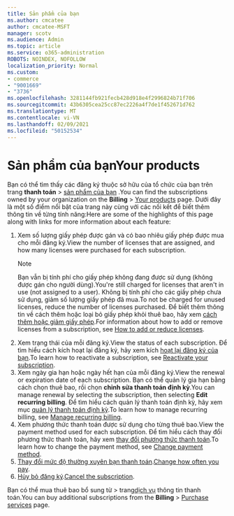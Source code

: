 ```yaml
---
title: Sản phẩm của bạn
ms.author: cmcatee
author: cmcatee-MSFT
manager: scotv
ms.audience: Admin
ms.topic: article
ms.service: o365-administration
ROBOTS: NOINDEX, NOFOLLOW
localization_priority: Normal
ms.custom:
- commerce
- "9001669"
- "3736"
ms.openlocfilehash: 3281144fb921fecb428d918e4f2996824b71f706
ms.sourcegitcommit: 43b6305cea25cc87ec2226a4f7de1f452671d762
ms.translationtype: MT
ms.contentlocale: vi-VN
ms.lasthandoff: 02/09/2021
ms.locfileid: "50152534"
---
```

# <a name="your-products"></a><span data-ttu-id="b2086-102">Sản phẩm của bạn</span><span class="sxs-lookup"><span data-stu-id="b2086-102">Your products</span></span>

<span data-ttu-id="b2086-103">Bạn có thể tìm thấy các đăng ký thuộc sở hữu của tổ chức của bạn trên trang **thanh toán**  >  [sản phẩm của bạn](https://go.microsoft.com/fwlink/p/?linkid=842054) .</span><span class="sxs-lookup"><span data-stu-id="b2086-103">You can find the subscriptions owned by your organization on the **Billing** > [Your products](https://go.microsoft.com/fwlink/p/?linkid=842054) page.</span></span> <span data-ttu-id="b2086-104">Dưới đây là một số điểm nổi bật của trang này cùng với các nối kết để biết thêm thông tin về từng tính năng:</span><span class="sxs-lookup"><span data-stu-id="b2086-104">Here are some of the highlights of this page along with links for more information about each feature:</span></span>

1. <span data-ttu-id="b2086-105">Xem số lượng giấy phép được gán và có bao nhiêu giấy phép được mua cho mỗi đăng ký.</span><span class="sxs-lookup"><span data-stu-id="b2086-105">View the number of licenses that are assigned, and how many licenses were purchased for each subscription.</span></span>
    > [!NOTE]
    > <span data-ttu-id="b2086-106">Bạn vẫn bị tính phí cho giấy phép không đang được sử dụng (không được gán cho người dùng).</span><span class="sxs-lookup"><span data-stu-id="b2086-106">You're still charged for licenses that aren't in use (not assigned to a user).</span></span> <span data-ttu-id="b2086-107">Không bị tính phí cho các giấy phép chưa sử dụng, giảm số lượng giấy phép đã mua.</span><span class="sxs-lookup"><span data-stu-id="b2086-107">To not be charged for unused licenses, reduce the number of licenses purchased.</span></span> <span data-ttu-id="b2086-108">Để biết thêm thông tin về cách thêm hoặc loại bỏ giấy phép khỏi thuê bao, hãy xem [cách thêm hoặc giảm giấy phép](https://docs.microsoft.com/alchemyinsights/how-to-add-or-reduce-licenses).</span><span class="sxs-lookup"><span data-stu-id="b2086-108">For information about how to add or remove licenses from a subscription, see [How to add or reduce licenses](https://docs.microsoft.com/alchemyinsights/how-to-add-or-reduce-licenses).</span></span>
2. <span data-ttu-id="b2086-109">Xem trạng thái của mỗi đăng ký.</span><span class="sxs-lookup"><span data-stu-id="b2086-109">View the status of each subscription.</span></span> <span data-ttu-id="b2086-110">Để tìm hiểu cách kích hoạt lại đăng ký, hãy xem kích [hoạt lại đăng ký của bạn](reactivate-your-subscription.md).</span><span class="sxs-lookup"><span data-stu-id="b2086-110">To learn how to reactivate a subscription, see [Reactivate your subscription](reactivate-your-subscription.md).</span></span>
3. <span data-ttu-id="b2086-111">Xem ngày gia hạn hoặc ngày hết hạn của mỗi đăng ký.</span><span class="sxs-lookup"><span data-stu-id="b2086-111">View the renewal or expiration date of each subscription.</span></span> <span data-ttu-id="b2086-112">Bạn có thể quản lý gia hạn bằng cách chọn thuê bao, rồi chọn **chỉnh sửa thanh toán định kỳ**.</span><span class="sxs-lookup"><span data-stu-id="b2086-112">You can manage renewal by selecting the subscription, then selecting **Edit recurring billing**.</span></span> <span data-ttu-id="b2086-113">Để tìm hiểu cách quản lý thanh toán định kỳ, hãy xem mục [quản lý thanh toán định kỳ](manage-auto-renewal.md).</span><span class="sxs-lookup"><span data-stu-id="b2086-113">To learn how to manage recurring billing, see [Manage recurring billing](manage-auto-renewal.md).</span></span>
4. <span data-ttu-id="b2086-114">Xem phương thức thanh toán được sử dụng cho từng thuê bao.</span><span class="sxs-lookup"><span data-stu-id="b2086-114">View the payment method used for each subscription.</span></span> <span data-ttu-id="b2086-115">Để tìm hiểu cách thay đổi phương thức thanh toán, hãy xem [thay đổi phương thức thanh toán](change-payment-method.md).</span><span class="sxs-lookup"><span data-stu-id="b2086-115">To learn how to change the payment method, see [Change payment method](change-payment-method.md).</span></span>
5. <span data-ttu-id="b2086-116">[Thay đổi mức độ thường xuyên bạn thanh toán](change-how-often-you-pay.md).</span><span class="sxs-lookup"><span data-stu-id="b2086-116">[Change how often you pay](change-how-often-you-pay.md).</span></span>
6. <span data-ttu-id="b2086-117">[Hủy bỏ đăng ký](https://go.microsoft.com/fwlink/?linkid=2119113).</span><span class="sxs-lookup"><span data-stu-id="b2086-117">[Cancel the subscription](https://go.microsoft.com/fwlink/?linkid=2119113).</span></span>

<span data-ttu-id="b2086-118">Bạn có thể mua thuê bao bổ sung từ  >  trang[dịch vụ](https://go.microsoft.com/fwlink/p/?linkid=868433) thông tin thanh toán.</span><span class="sxs-lookup"><span data-stu-id="b2086-118">You can buy additional subscriptions from the **Billing** > [Purchase services](https://go.microsoft.com/fwlink/p/?linkid=868433) page.</span></span>